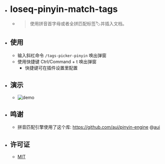 - # loseq-pinyin-match-tags
  - > 使用拼音首字母或者全拼匹配标签🏷并插入文档。

- ## 使用
  - 输入斜杠命令 `/tags-picker-pinyin` 唤出弹窗
  - 使用快捷键 Ctrl/Command + t 唤出弹窗
    - 快捷键可在插件设置里配置

- ## 演示
  - ![demo](./assets/logseq-pinyin-match-tags.gif)

- ## 鸣谢
  - 拼音匹配引擎使用了这个库: https://github.com/aui/pinyin-engine @[aui](https://github.com/aui)

- ## 许可证
  - [MIT](https://choosealicense.com/licenses/mit/)